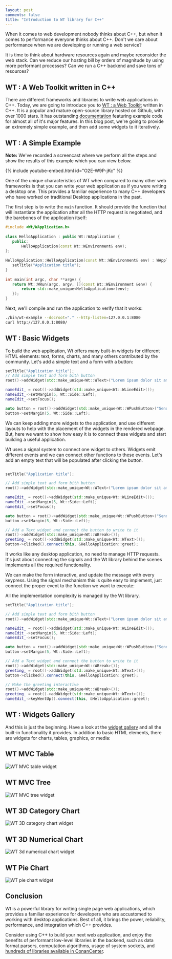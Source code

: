 ```yaml
---
layout: post
comments: false
title: "Introduction to WT library for C++"
---
```


When it comes to web development nobody thinks about C++, but when it comes to
performance everyone thinks about C++. Don't we care about performance when we
are developing or running a web service?

It is time to think about hardware resources again and maybe reconsider the web
stack. Can we reduce our hosting bill by orders of magnitude by using more
performant processes? Can we run a C++ backend and save tons of resources?

## WT : A Web Toolkit written in C++

There are different frameworks and libraries to write web applications in C++.
Today,  we are going to introduce you to [WT : a Web
Toolkit](https://www.webtoolkit.eu/wt) written in C++. It is a popular and
mature open-source library hosted on Github, with over 1000 stars. It has
outstanding
[documentation](https://www.webtoolkit.eu/wt/doc/reference/html/index.html)
featuring example code for almost all of it's major features. In this blog post,
we're going to provide an extremely simple example, and then add some widgets to
it iteratively.

## WT : A Simple Example

**Note:** We've recorded a screencast where we perform all the steps and show
the results of this example which you can view below.

{% include youtube-embed.html id="O2E-W9P-jKc" %}

One of the unique characteristics of WT when compared to many other web
frameworks is that you can write your web application as if you were writing a
desktop one. This provides a familiar experience to many C++ developers who have
worked on traditional Desktop applications in the past.

The first step is to write the `main` function. It should provide the function
that will instantiate the application after all the HTTP request is negotiated,
and the barebones of the application itself:

```cpp
#include <Wt/WApplication.h>
 
class HelloApplication : public Wt::WApplication {
   public:
       HelloApplication(const Wt::WEnvironment& env);
};
 
HelloApplication::HelloApplication(const Wt::WEnvironment& env) : WApplication(env) {
   setTitle("Application title");
}
 
int main(int argc, char **argv) {
   return Wt::WRun(argc, argv, [](const Wt::WEnvironment &env) {
       return std::make_unique<HelloApplication>(env);
   });
}
```

Next, we'll compile and run the application to verify that it works:

```bash
./bin/wt-example --docroot="." --http-listen=127.0.0.1:8080
curl http://127.0.0.1:8080/
```

## WT : Basic Widgets

To build the web application, Wt offers many built-in widgets for different HTML
elements: text, forms, charts, and many others contributed by the community.
Let's add a simple text and a form with a button:

```cpp
setTitle("Application title");
// Add simple text and form bith button
root()->addWidget(std::make_unique<Wt::WText>("Lorem ipsum dolor sit amet"));

nameEdit_ = root()->addWidget(std::make_unique<Wt::WLineEdit>());
nameEdit_->setMargin(5, Wt::Side::Left);
nameEdit_->setFocus();

auto button = root()->addWidget(std::make_unique<Wt::WPushButton>("Send"));
button->setMargin(5, Wt::Side::Left);
```

We can keep adding more widgets to the application, and use different layouts to
help with the placement of the widgets in the rendered webpage. But, here we
want to show how easy it is to connect these widgets and start building a useful
application.

Wt uses a signal system to connect one widget to others. Widgets emit different
events and we can connect other functions to these events.  Let's add an empty
text that will be populated after clicking the button.

```cpp

setTitle("Application title");

// Add simple text and form bith button
root()->addWidget(std::make_unique<Wt::WText>("Lorem ipsum dolor sit amet"));

nameEdit_ = root()->addWidget(std::make_unique<Wt::WLineEdit>());
nameEdit_->setMargin(5, Wt::Side::Left);
nameEdit_->setFocus();

auto button = root()->addWidget(std::make_unique<Wt::WPushButton>("Send"));
button->setMargin(5, Wt::Side::Left);

// Add a Text widget and connect the button to write to it
root()->addWidget(std::make_unique<Wt::WBreak>());
greeting_ = root()->addWidget(std::make_unique<Wt::WText>());
button->clicked().connect(this, &HelloApplication::greet);
```

It works like any desktop application, no need to manage HTTP requests. It's
just about connecting the signals and the Wt library behind the scenes
implements all the required functionality.

We can make the form interactive, and update the message with every keypress.
Using the signal mechanism this is quite easy to implement, just connect the
proper event to the function we want to execute:

All the implementation complexity is managed by the Wt library.

```cpp
setTitle("Application title");

// Add simple text and form bith button
root()->addWidget(std::make_unique<Wt::WText>("Lorem ipsum dolor sit amet"));

nameEdit_ = root()->addWidget(std::make_unique<Wt::WLineEdit>());
nameEdit_->setMargin(5, Wt::Side::Left);
nameEdit_->setFocus();

auto button = root()->addWidget(std::make_unique<Wt::WPushButton>("Send"));
button->setMargin(5, Wt::Side::Left);

// Add a Text widget and connect the button to write to it
root()->addWidget(std::make_unique<Wt::WBreak>());
greeting_ = root()->addWidget(std::make_unique<Wt::WText>());
button->clicked().connect(this, &HelloApplication::greet);

// Make the greeting interactive
root()->addWidget(std::make_unique<Wt::WBreak>());
greeting_ = root()->addWidget(std::make_unique<Wt::WText>());
nameEdit_->keyWentUp().connect(this, &HelloApplication::greet);
```

## WT : Widgets Gallery

And this is just the beginning. Have a look at the [widget
gallery](https://www.webtoolkit.eu/widgets) and all the built-in functionality
it provides. In addition to basic HTML elements, there are widgets for charts,
tables, graphics, or media:

## WT MVC Table

<p class="centered">
    <img src="{{ site.baseurl }}/assets/post_images/2021-03-18/mvc-table.png"
     align="center" alt="WT MVC table widget"/>
</p>

## WT MVC Tree

<p class="centered">
    <img src="{{ site.baseurl }}/assets/post_images/2021-03-18/mvc-tree.png"
     align="center" alt="WT MVC tree widget"/>
</p>

## WT 3D Category Chart

<p class="centered">
    <img src="{{ site.baseurl }}/assets/post_images/2021-03-18/3d-category-chart.png"
     align="center" alt="WT 3D category chart widget"/>
</p>

## WT 3D Numerical Chart

<p class="centered">
    <img src="{{ site.baseurl }}/assets/post_images/2021-03-18/3d-numerical-chart.png"
     align="center" alt="WT 3d numerical chart widget"/>
</p>

## WT Pie Chart

<p class="centered">
    <img src="{{ site.baseurl }}/assets/post_images/2021-03-18/pie-chart.png"
     align="center" alt="WT pie chart widget"/>
</p>

## Conclusion

Wt is a powerful library for writing single page web applications, which
provides a familiar experience for developers who are accustomed to working with
desktop applications. Best of all, it brings the power, reliability,
performance, and integration which C++ provides.

Consider using C++ to build your next web application, and enjoy the benefits of
performant low-level libraries in the backend, such as data format parsers,
computation algorithms, usage of system sockets, and [hundreds of libraries
available in ConanCenter](https://conan.io/center/).
